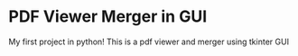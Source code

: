 # PDF Viewer Merger in GUI
 My first project in python! This is a pdf viewer and merger using tkinter GUI
